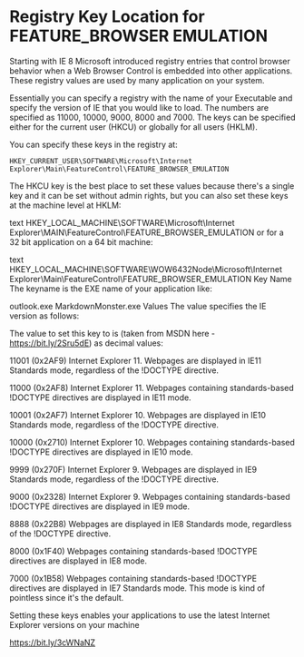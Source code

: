 # Registry Key Location for FEATURE_BROWSER EMULATION  

Starting with IE 8 Microsoft introduced registry entries that control browser behavior when a Web Browser Control is embedded into other applications. These registry values are used by many application on your system.

Essentially you can specify a registry with the name of your Executable and specify the version of IE that you would like to load. The numbers are specified as 11000, 10000, 9000, 8000 and 7000. The keys can be specified either for the current user (HKCU) or globally for all users (HKLM).

You can specify these keys in the registry at:

```
HKEY_CURRENT_USER\SOFTWARE\Microsoft\Internet Explorer\Main\FeatureControl\FEATURE_BROWSER_EMULATION
```

The HKCU key is the best place to set these values because there's a single key and it can be set without admin rights, but you can also set these keys at the machine level at HKLM:

text
HKEY_LOCAL_MACHINE\SOFTWARE\Microsoft\Internet Explorer\MAIN\FeatureControl\FEATURE_BROWSER_EMULATION
or for a 32 bit application on a 64 bit machine:

text
HKEY_LOCAL_MACHINE\SOFTWARE\WOW6432Node\Microsoft\Internet Explorer\Main\FeatureControl\FEATURE_BROWSER_EMULATION
Key Name
The keyname is the EXE name of your application like:

outlook.exe
MarkdownMonster.exe
Values
The value specifies the IE version as follows:

The value to set this key to is (taken from MSDN here - https://bit.ly/2Sru5dE) as decimal values:

11001 (0x2AF9)
Internet Explorer 11. Webpages are displayed in IE11 Standards mode, regardless of the !DOCTYPE directive.

11000 (0x2AF8)
Internet Explorer 11. Webpages containing standards-based !DOCTYPE directives are displayed in IE11 mode.

10001 (0x2AF7)
Internet Explorer 10. Webpages are displayed in IE10 Standards mode, regardless of the !DOCTYPE directive.

10000 (0x2710)
Internet Explorer 10. Webpages containing standards-based !DOCTYPE directives are displayed in IE10 mode.

9999 (0x270F)
Internet Explorer 9. Webpages are displayed in IE9 Standards mode, regardless of the !DOCTYPE directive.

9000 (0x2328)
Internet Explorer 9. Webpages containing standards-based !DOCTYPE directives are displayed in IE9 mode.

8888 (0x22B8)
Webpages are displayed in IE8 Standards mode, regardless of the !DOCTYPE directive.

8000 (0x1F40)
Webpages containing standards-based !DOCTYPE directives are displayed in IE8 mode.

7000 (0x1B58)
Webpages containing standards-based !DOCTYPE directives are displayed in IE7 Standards mode. This mode is kind of pointless since it's the default.

Setting these keys enables your applications to use the latest Internet Explorer versions on your machine

https://bit.ly/3cWNaNZ
